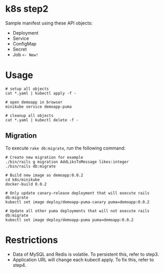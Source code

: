 k8s step2
=========

Sample manifest using these API objects:

* Deployment
* Service
* ConfigMap
* Secret
* Job `<- New!`

# Usage

```
# setup all objects
cat *.yaml | kubectl apply -f -

# open demoapp in browser
minikube service demoapp-puma

# cleanup all objects
cat *.yaml | kubectl delete -f -
```

## Migration

To execute `rake db:migrate`, run the following command:

```
# Create new migration for example
./bin/rails g migration AddLiksToMessage likes:integer
./bin/rails db:migrate

# Build new image as demoapp:0.0.2
cd k8s/minikube
docker-build 0.0.2

# Only update canary-release deployment that will execute rails db:migrate
kubectl set image deploy/demoapp-puma-canary puma=demoapp:0.0.2

# Update all other puma deployments that will not execute rails db:migrate
kubectl set image deploy/demoapp-puma puma=demoapp:0.0.2
```

# Restrictions

* Data of MySQL and Redis is volatile. To persistent this, refer to step3.
* Application URL will change each kubectl apply. To fix this, refer to step4.
